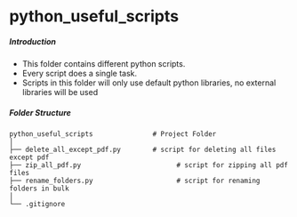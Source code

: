 # python_useful_scripts
##### Introduction

- This folder contains different python scripts.
- Every script does a single task.
- Scripts in this folder will only use default python libraries, no external libraries will be used

##### Folder Structure

``` plaintext
python_useful_scripts               # Project Folder
│
├── delete_all_except_pdf.py        # script for deleting all files except pdf
├── zip_all_pdf.py					      # script for zipping all pdf files
├── rename_folders.py				      # script for renaming folders in bulk
│
└── .gitignore
```




